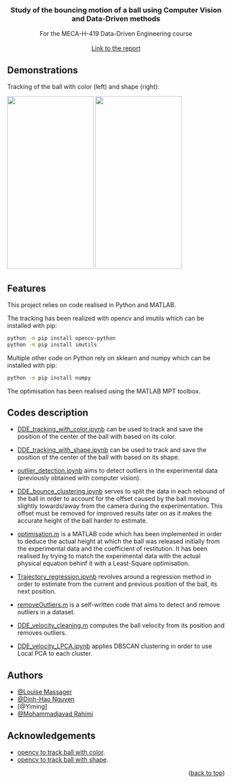<div id=top></div>


<br />
<div align="center">
  
<h3 align="center">Study of the bouncing motion of a ball using Computer Vision and Data-Driven methods</h3>
  
  <p align="center">
    For the MECA-H-419 Data-Driven Engineering course
    <br />
    <br />
    <a href="https://github.com/LouiseMassager/DDE_project_bouncingball/blob/main/DDE_project_report_bouncing_ball.pdf">Link to the report</a>
  </p>
  
</div>



## Demonstrations

Tracking of the ball with color (left) and shape (right):

<img src="tracking/TrackingResults/Color/ball1_3/video.gif" width="200" height="400"> <img src="tracking/TrackingResults/Shape/ball1_3/video.gif" width="200" height="400">



## Features

This project relies on code realised in Python and MATLAB.

The tracking has been realized with opencv and imutils which can be installed with pip:
```bash
python -m pip install opencv-python
python -m pip install imutils
```

Multiple other code on Python rely on sklearn and numpy which can be installed with pip:
```bash
python -m pip install numpy
```

The optimisation has been realised using the MATLAB MPT toolbox.

## Codes description

* [DDE_tracking_with_color.ipynb](https://github.com/LouiseMassager/DDE_project_bouncingball/blob/main/tracking/DDE_tracking_with_color.ipynb) can be used to track and save the position of the center of the ball with based on its color.
* [DDE_tracking_with_shape.ipynb](https://github.com/LouiseMassager/DDE_project_bouncingball/blob/main/tracking/DDE_tracking_with_shape.ipynb) can be used to track and save the position of the center of the ball with based on its shape.

* [outlier_detection.ipynb](https://github.com/LouiseMassager/DDE_project_bouncingball/blob/main/outlier/outlier_detection.ipynb) aims to detect outliers in the experimental data (previously obtained with computer vision).

* [DDE_bounce_clustering.ipynb](https://github.com/LouiseMassager/DDE_project_bouncingball/blob/main/clustering/DDE_bounce_clustering.ipynb) serves to split the data in each rebound of the ball in order to account for the offset caused by the ball moving slightly towards/away from the camera during the experimentation. This offset must be removed for improved results later on as it makes the accurate height of the ball harder to estimate.

* [optimisation.m](https://github.com/LouiseMassager/DDE_project_bouncingball/blob/main/optimisation/optimisation.m) is a MATLAB code which has been implemented in order to deduce the actual height at which the ball was released initially from the experimental data and the coefficient of restitution. It has been realised by trying to match the experimental data with the actual physical equation behinf it with a Least-Square optimisation.

* [Trajectory_regression.ipynb](https://github.com/LouiseMassager/DDE_project_bouncingball/blob/main/regression/Trajectory_regression.ipynb) revolves around a regression method in order to estimate from the current and previous position of the ball, its next position.

* [removeOutliers.m](https://github.com/LouiseMassager/DDE_project_bouncingball/blob/main/velocity_analysis/removeOutliers.m) is a self-written code that aims to detect and remove outliers in a dataset.
* [DDE_velocity_cleaning.m](https://github.com/LouiseMassager/DDE_project_bouncingball/blob/main/velocity_analysis/DDE_velocity_cleaning.m) computes the ball velocity from its position and removes outliers.
* [DDE_velocity_LPCA.ipynb](https://github.com/LouiseMassager/DDE_project_bouncingball/blob/main/velocity_analysis/DDE_velocity_LPCA.ipynb) applies DBSCAN clustering in order to use Local PCA to each cluster.

## Authors

- [@Louise Massager](https://github.com/LouiseMassager)
- [@Dinh-Hao Nguyen](https://github.com/Dinh-Hao-Nguyen)
- [@Yiming]
- [@Mohammadjavad Rahimi](https://github.com/MJSk8RAHIMI)


## Acknowledgements

- [opencv to track ball with color](https://stackoverflow.com/questions/63730808/golf-ball-tracking-in-python-opencv-with-different-color-balls).
- [opencv to track ball with shape](https://www.youtube.com/watch?v=RaCwLrKuS1w&ab_channel=CodeSavant).


<p align="right">(<a href="#top">back to top</a>)</p>
